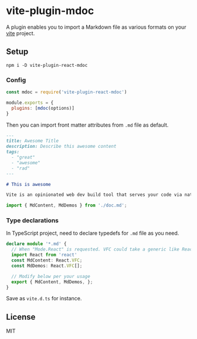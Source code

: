 # vite-plugin-mdoc

A plugin enables you to import a Markdown file as various formats on your [vite](https://github.com/vitejs/vite) project.

## Setup

```
npm i -D vite-plugin-react-mdoc
```

### Config

```js
const mdoc = require('vite-plugin-react-mdoc')

module.exports = {
  plugins: [mdoc(options)]
}
```

Then you can import front matter attributes from `.md` file as default.

```md
---
title: Awesome Title
description: Describe this awesome content
tags:
  - "great"
  - "awesome"
  - "rad"
---

# This is awesome

Vite is an opinionated web dev build tool that serves your code via native ES Module imports during dev and bundles it with Rollup for production.
```

```ts
import { MdContent, MdDemos } from './doc.md';
```
### Type declarations

In TypeScript project, need to declare typedefs for `.md` file as you need.

```ts
declare module '*.md' {
  // When "Mode.React" is requested. VFC could take a generic like React.VFC<{ MyComponent: TypeOfMyComponent }>
  import React from 'react'
  const MdContent: React.VFC;
  const MdDemos: React.VFC[];

  // Modify below per your usage
  export { MdContent, MdDemos, };
}
```

Save as `vite.d.ts` for instance.

## License

MIT
